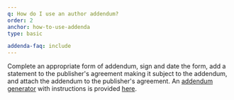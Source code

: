 ```yaml
---
q: How do I use an author addendum?
order: 2
anchor: how-to-use-addenda
type: basic

addenda-faq: include
---
```

Complete an appropriate form of addendum, sign and date the form, add a statement to the publisher's agreement making it subject to the addendum, and attach the addendum to the publisher's agreement. An [addendum generator](https://osc.hul.harvard.edu/dash/authors/addendum/generate) with instructions is provided [here](https://osc.hul.harvard.edu/dash/authors/addendum/generatew).
